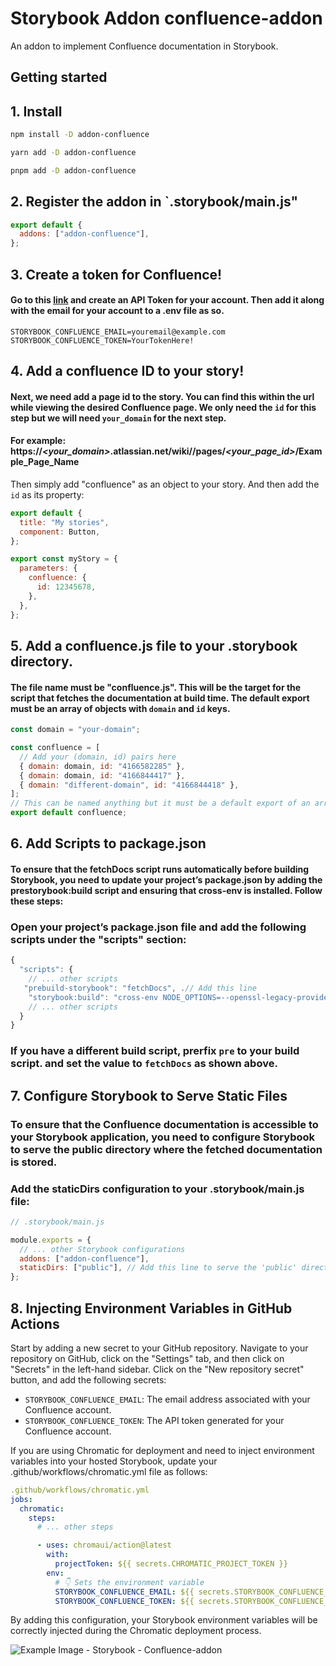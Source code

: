 # Storybook Addon confluence-addon

An addon to implement Confluence documentation in Storybook.

## Getting started

## 1. Install

```sh
npm install -D addon-confluence

yarn add -D addon-confluence

pnpm add -D addon-confluence
```

## 2. Register the addon in `.storybook/main.js"

```js
export default {
  addons: ["addon-confluence"],
};
```

## 3. Create a token for Confluence!

#### Go to this [link](https://id.atlassian.com/manage-profile/security/api-tokens) and create an API Token for your account. Then add it along with the email for your account to a .env file as so.

```env
STORYBOOK_CONFLUENCE_EMAIL=youremail@example.com
STORYBOOK_CONFLUENCE_TOKEN=YourTokenHere!
```

## 4. Add a confluence ID to your story!

#### Next, we need add a page id to the story. You can find this within the url while viewing the desired Confluence page. We only need the `id` for this step but we will need `your_domain` for the next step.

#### For example: https://**_<your_domain>_**.atlassian.net/wiki//pages/**_<your_page_id>_**/Example_Page_Name

Then simply add "confluence" as an object to your story. And then add the `id` as its property:

```js
export default {
  title: "My stories",
  component: Button,
};

export const myStory = {
  parameters: {
    confluence: {
      id: 12345678,
    },
  },
};
```

## 5. Add a confluence.js file to your .storybook directory.

#### The file name must be "confluence.js". This will be the target for the script that fetches the documentation at build time. The default export must be an array of objects with `domain` and `id` keys.

```js
const domain = "your-domain";

const confluence = [
  // Add your (domain, id) pairs here
  { domain: domain, id: "4166582285" },
  { domain: domain, id: "4166844417" },
  { domain: "different-domain", id: "4166844418" },
];
// This can be named anything but it must be a default export of an array of objects with `domain` and `id` keys.
export default confluence;
```

## 6. Add Scripts to package.json

#### To ensure that the fetchDocs script runs automatically before building Storybook, you need to update your project’s package.json by adding the prestorybook:build script and ensuring that cross-env is installed. Follow these steps:

### Open your project’s package.json file and add the following scripts under the "scripts" section:

```js
{
  "scripts": {
    // ... other scripts
   "prebuild-storybook": "fetchDocs", .// Add this line
    "storybook:build": "cross-env NODE_OPTIONS=--openssl-legacy-provider storybook build",
    // ... other scripts
  }
}
```

### If you have a different build script, prerfix `pre` to your build script. and set the value to `fetchDocs` as shown above.

## 7. Configure Storybook to Serve Static Files

### To ensure that the Confluence documentation is accessible to your Storybook application, you need to configure Storybook to serve the public directory where the fetched documentation is stored.

### Add the staticDirs configuration to your .storybook/main.js file:

```js
// .storybook/main.js

module.exports = {
  // ... other Storybook configurations
  addons: ["addon-confluence"],
  staticDirs: ["public"], // Add this line to serve the 'public' directory
};
```

## 8. Injecting Environment Variables in GitHub Actions

Start by adding a new secret to your GitHub repository. Navigate to your repository on GitHub, click on the "Settings" tab, and then click on "Secrets" in the left-hand sidebar. Click on the "New repository secret" button, and add the following secrets:

- `STORYBOOK_CONFLUENCE_EMAIL`: The email address associated with your Confluence account.
- `STORYBOOK_CONFLUENCE_TOKEN`: The API token generated for your Confluence account.

If you are using Chromatic for deployment and need to inject environment variables into your hosted Storybook, update your .github/workflows/chromatic.yml file as follows:

```yml
.github/workflows/chromatic.yml
jobs:
  chromatic:
    steps:
      # ... other steps

      - uses: chromaui/action@latest
        with:
          projectToken: ${{ secrets.CHROMATIC_PROJECT_TOKEN }}
        env:
          # 👇 Sets the environment variable
          STORYBOOK_CONFLUENCE_EMAIL: ${{ secrets.STORYBOOK_CONFLUENCE_EMAIL }}
          STORYBOOK_CONFLUENCE_TOKEN: ${{ secrets.STORYBOOK_CONFLUENCE_TOKEN }}
```

By adding this configuration, your Storybook environment variables will be correctly injected during the Chromatic deployment process.

![Example Image - Storybook - Confluence-addon](https://github.com/user-attachments/assets/b261b398-4eee-4b1b-8cb9-6713109fe116)
